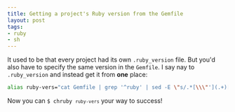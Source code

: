 ```yaml
---
title: Getting a project's Ruby version from the Gemfile
layout: post
tags:
- ruby
- sh
---
```

It used to be that every project had its own `.ruby_version` file. But you'd also have to specify the same version in the `Gemfile`. I say nay to `.ruby_version` and instead get it from **one** place:

```zsh
alias ruby-vers="cat Gemfile | grep '^ruby' | sed -E \"s/.*[\\\"'](.+)[\\\"']/\1/"\"
```

Now you can <code>$ chruby `ruby-vers`</code> your way to success!
